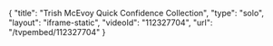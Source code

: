 {
    "title": "Trish McEvoy Quick Confidence Collection",
    "type": "solo",
    "layout": "iframe-static",
    "videoId": "112327704",
    "url": "\/tvpembed\/112327704"
}